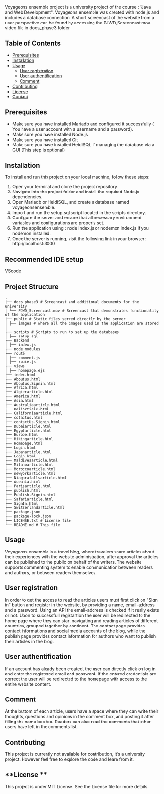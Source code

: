Voyageons ensemble project is a university project of the course : "Java and Web Development". Voyageons ensemble was created with node.js and includes a database connection.
A short screencast of the website from a user perspective can be found by accessing the PJWD_Screencast.mov video file in docs_phase3 folder.

## **Table of Contents**
- [Prerequisites](#Prerequisites)
- [Installation](#installation)
- [Usage](#usage)
     - [User registration](#Userregistration)
     - [User authentification](#Userauthentification)
     - [Comment](#Comment)
- [Contributing](#contributing)
- [License](#license)
- [Contact](#contact)


## **Prerequisites**
- Make sure you have installed Mariadb and configured it successfully ( You have a user account with a username and a password).
- Make sure you have installed Node.js
- Make sure you have installed Git
- Make sure you have installed HeidiSQL if managing the database via a GUI (This step is optional)

## **Installation**
To install and run this project on your local machine, follow these steps:

1. Open your terminal and clone the project repository.
2. Navigate into the project folder and install the required Node.js dependencies.
3. Open Mariadb or HeidiSQL, and create a database named voyageonsensemble.
4. Import and run the setup.sql script located in the scripts directory.
5. Configure the server and ensure that all necessary environment variables and configurations are properly set.
6. Run the application using : node index.js or nodemon index.js if you nodemon installed.
7. Once the server is running, visit the following link in your browser: http://localhost:3000

## **Recommended IDE setup**
VScode

## **Project Structure**
```
.
├── docs_phase3 # Screencast and additional documents for the university
│ └── PJWD_Screencast.mov # Screencast that demonstrates functionality of the application
├── public # Static files served directly by the server
│ ├── images # where all the images used in the application are stored
│ 
├── scripts # Scripts to run to set up the databases
│ ├── setup.sql
├── Backend
│ ├── index.js
├── node_modules
├── route
│ ├── comment.js
│ ├── route.js
├── views
│ ├── homepage.ejs
├── index.html
├── Aboutus.html
├── Aboutus.Signin.html
├── Africa.html
├── Algierarticle.html
├── America.html
├── Asia.html 
├── Australiaarticle.html
├── Baliarticle.html
├── Californiaarticle.html
├── cotactus.html
├── contactUs.Signin.html
├── Dubaiarticle.html
├── Egyptarticle.html
├── Europe.html
├── Hikingarticle.html
├── Homepage.html
├── Login.html
├── Japanarticle.html
├── Login.html
├── Maldivesarticle.html
├── Milanoarticle.html
├── Moroccoarticle.html
├── newyorkarticle.html
├── Niagarafallsarticle.html
├── Oceania.html
├── Parisarticle.html
├── publish.html
├── Publish.Signin.html
├── Safariarticle.html
├── SignIn.html
├── Switzerlandarticle.html
├── package.json
├── package-lock.json
├── LICENSE.txt # License file
└── README.md # This file
```

## **Usage**
Voyageons ensemble is a travel blog, where travelers share articles about their experiences with the website administration, after approval the articles can be published to the public on behalf of the writers. The website supports commenting system to enable communication between readers and authors, or between readers themselves. 

## **User registration**
In order to get the access to read the articles users must first click on "Sign in" button and register in the website, by providing a name, email-address and a password. Using an API the email-address is checked if it really exists or not. 
Upon to successfull registartion the user will be redirected to the home page where they can start navigating and reading articles of different countries, grouped together by continent. The contact page provides contact informations and social media accounts of the blog, while the publish page provides contact information for authors who want to publish their articles in the blog.

## **User authentification**
If an account has aleady been created, the user can directly click on log in and enter the registered email and password. If the entered credentials are correct the user will be redirected to the homepage with access to the entire website content.

## **Comment**
At the buttom of each article, users have a space where they can write their thoughts, questions and opinions in the comment box, and posting it after filling the name box too. 
Readers can also read the comments that other users have left in the comments list.

## **Contributing**
This project is currently not available for contribution, it's a university project. 
However feel free to explore the code and learn from it.

## **License **
This project is under MIT License. See the License file for more details.
